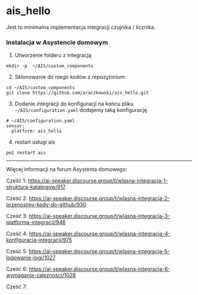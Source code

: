 # ais_hello


Jest to minimalna implementacja integracji czujnika / licznika.

### Instalacja w Asystencie domowym

1. Utworzenie folderu z integracją

```
mkdir -p  ~/AIS/custom_components
```

2. Sklonowanie do niego kodów z repozytorium:

```
cd ~/AIS/custom_components
git clone https://github.com/araczkowski/ais_hello.git
```

3. Dodanie integracji do konfiguracji
na końcu pliku ```~/AIS/configuration.yaml``` dodajemy taką konfigurację

```
# ~/AIS/configuration.yaml
sensor:
  platform: ais_hello

```

4. restart usługi ais

```
pm2 restart ais

```
------------------------------------------------------
Więcej informacji na forum Asystenta domowego:

Cześć 1:
https://ai-speaker.discourse.group/t/wlasna-integracja-1-struktura-katalogow/917

Cześć 2:
https://ai-speaker.discourse.group/t/wlasna-integracja-2-przenosimy-kody-do-github/930

Cześć 3:
https://ai-speaker.discourse.group/t/wlasna-integracja-3-platforma-integracji/946

Cześć 4:
https://ai-speaker.discourse.group/t/wlasna-integracja-4-konfiguracja-integracji/975

Cześć 5:
https://ai-speaker.discourse.group/t/wlasna-integracja-5-logowanie-logi/1027

Cześć 6:
https://ai-speaker.discourse.group/t/wlasna-integracja-6-wymagania-zaleznosci/1028

Cześć 7:
